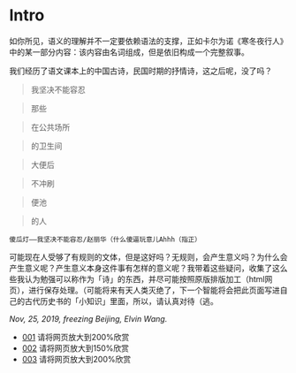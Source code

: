 # Intro

如你所见，语义的理解并不一定要依赖语法的支撑，正如卡尔为诺《寒冬夜行人》中的某一部分内容：该内容由名词组成，但是依旧构成一个完整叙事。

我们经历了语文课本上的中国古诗，民国时期的抒情诗，这之后呢，没了吗？

>我坚决不能容忍

>那些

>在公共场所

>的卫生间

>大便后

>不冲刷

>便池

>的人

`傻瓜灯——我坚决不能容忍/赵丽华（什么傻逼玩意儿Ahhh（指正）`

可能现在人受够了有规则的文体，但是这好吗？无规则，会产生意义吗？为什么会产生意义呢？产生意义本身这件事有怎样的意义呢？我带着这些疑问，收集了这么些我认为勉强可以称作为「诗」的东西，并尽可能按照原版排版加工（html网页），进行保存处理。（可能将来有天人类灭绝了，下一个智能将会把此页面写进自己的古代历史书的「小知识」里面，所以，请认真对待（逃。

*Nov, 25, 2019, freezing Beijing, Elvin Wang.*

* [001](001.html) 请将网页放大到200%欣赏
* [002](002.html) 请将网页放大到150%欣赏
* [003](003.html) 请将网页放大到200%欣赏
